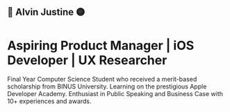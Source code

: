 ## 🔵  Alvin Justine  🟡

# Aspiring Product Manager | iOS Developer | UX Researcher

Final Year Computer Science Student who received a merit-based scholarship from BINUS University. Learning on the prestigious Apple Developer Academy. Enthusiast in Public Speaking and Business Case with 10+ experiences and awards. 
 
<!--
**viseven27/viseven27** is a ✨ _special_ ✨ repository because its `README.md` (this file) appears on your GitHub profile.

Here are some ideas to get you started:

- 🔭 I’m currently working on ...
- 🌱 I’m currently learning ...
- 👯 I’m looking to collaborate on ...
- 🤔 I’m looking for help with ...
- 💬 Ask me about ...
- 📫 How to reach me: ...
- 😄 Pronouns: ...
- ⚡ Fun fact: ...
-->
